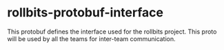 # rollbits-protobuf-interface
This protobuf defines the interface used for the rollbits project. This proto will be used by all the teams for inter-team communication.
